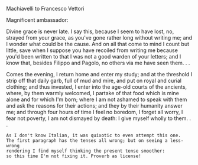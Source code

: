 Machiavelli to Francesco Vettori

Magnificent ambassador:

Divine grace is never late. I say this, because I seem to have lost,
no, strayed from your grace, as you've gone rather long without
writing me; and I wonder what could be the cause. And on all that come
to mind I count but little, save when I suppose you have recoiled from
writing me because you'd been written to that I was not a good warden
of your letters; and I know that, besides Filippo and Pagolo, no
others via me have seen them. . .

Comes the evening, I return home and enter my study; and at the
threshold I strip off that daily garb, full of mud and mire, and put
on royal and curial clothing; and thus invested, I enter into the
age-old courts of the ancients, where, by them warmly welcomed, I
partake of that food which is mine alone and for which I'm born; where
I am not ashamed to speak with them and ask the reasons for their
actions; and they by their humanity answer me; and through four hours
of time I feel no boredom, I forget all worry, I fear not poverty, I
am not dismayed by death: I give myself wholly to them. . .

```
As I don't know Italian, it was quixotic to even attempt this one.
The first paragraph has the tenses all wrong; but on seeing a less-wrong
rendering I find myself thinking the present tense smoother:
so this time I'm not fixing it. Proverb as license!
```
